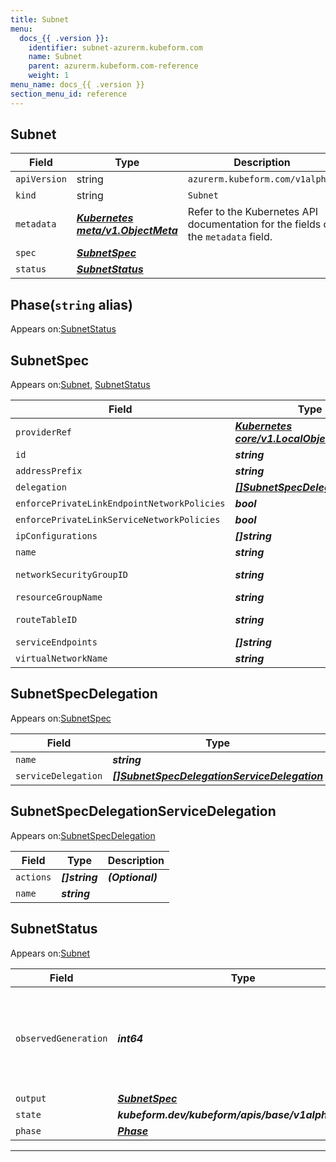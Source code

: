 ```yaml
---
title: Subnet
menu:
  docs_{{ .version }}:
    identifier: subnet-azurerm.kubeform.com
    name: Subnet
    parent: azurerm.kubeform.com-reference
    weight: 1
menu_name: docs_{{ .version }}
section_menu_id: reference
---
```


## Subnet
| Field | Type | Description |
| ------ | ----- | ----------- |
| `apiVersion` | string | `azurerm.kubeform.com/v1alpha1` |
|    `kind` | string | `Subnet` |
| `metadata` | ***[Kubernetes meta/v1.ObjectMeta](https://v1-18.docs.kubernetes.io/docs/reference/generated/kubernetes-api/v1.18/#objectmeta-v1-meta)***|Refer to the Kubernetes API documentation for the fields of the `metadata` field.|
| `spec` | ***[SubnetSpec](#subnetspec)***||
| `status` | ***[SubnetStatus](#subnetstatus)***||
## Phase(`string` alias)

Appears on:[SubnetStatus](#subnetstatus)

## SubnetSpec

Appears on:[Subnet](#subnet), [SubnetStatus](#subnetstatus)

| Field | Type | Description |
| ------ | ----- | ----------- |
| `providerRef` | ***[Kubernetes core/v1.LocalObjectReference](https://v1-18.docs.kubernetes.io/docs/reference/generated/kubernetes-api/v1.18/#localobjectreference-v1-core)***||
| `id` | ***string***||
| `addressPrefix` | ***string***||
| `delegation` | ***[[]SubnetSpecDelegation](#subnetspecdelegation)***| ***(Optional)*** |
| `enforcePrivateLinkEndpointNetworkPolicies` | ***bool***| ***(Optional)*** |
| `enforcePrivateLinkServiceNetworkPolicies` | ***bool***| ***(Optional)*** |
| `ipConfigurations` | ***[]string***| ***(Optional)*** |
| `name` | ***string***||
| `networkSecurityGroupID` | ***string***| ***(Optional)*** Deprecated|
| `resourceGroupName` | ***string***||
| `routeTableID` | ***string***| ***(Optional)*** Deprecated|
| `serviceEndpoints` | ***[]string***| ***(Optional)*** |
| `virtualNetworkName` | ***string***||
## SubnetSpecDelegation

Appears on:[SubnetSpec](#subnetspec)

| Field | Type | Description |
| ------ | ----- | ----------- |
| `name` | ***string***||
| `serviceDelegation` | ***[[]SubnetSpecDelegationServiceDelegation](#subnetspecdelegationservicedelegation)***||
## SubnetSpecDelegationServiceDelegation

Appears on:[SubnetSpecDelegation](#subnetspecdelegation)

| Field | Type | Description |
| ------ | ----- | ----------- |
| `actions` | ***[]string***| ***(Optional)*** |
| `name` | ***string***||
## SubnetStatus

Appears on:[Subnet](#subnet)

| Field | Type | Description |
| ------ | ----- | ----------- |
| `observedGeneration` | ***int64***| ***(Optional)*** Resource generation, which is updated on mutation by the API Server.|
| `output` | ***[SubnetSpec](#subnetspec)***| ***(Optional)*** |
| `state` | ***kubeform.dev/kubeform/apis/base/v1alpha1.State***| ***(Optional)*** |
| `phase` | ***[Phase](#phase)***| ***(Optional)*** |
---
